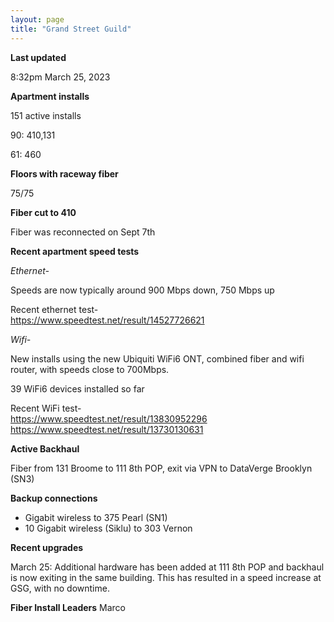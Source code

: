 ```yaml
---
layout: page
title: "Grand Street Guild"
---
```

**Last updated**

8:32pm March 25, 2023

**Apartment installs**

151 active installs

90: 410,131  

61: 460  

**Floors with raceway fiber**

75/75

**Fiber cut to 410**

Fiber was reconnected on Sept 7th

**Recent apartment speed tests**

*Ethernet-*

Speeds are now typically around 900 Mbps down, 750 Mbps up  

Recent ethernet test-  
https://www.speedtest.net/result/14527726621

*Wifi-*

New installs using the new Ubiquiti WiFi6 ONT, combined fiber and wifi router, with speeds close to 700Mbps.  

39 WiFi6 devices installed so far

Recent WiFi test-  
https://www.speedtest.net/result/13830952296
https://www.speedtest.net/result/13730130631

**Active Backhaul**

Fiber from 131 Broome to 111 8th POP, exit via VPN to DataVerge Brooklyn (SN3)

**Backup connections**

- Gigabit wireless to 375 Pearl (SN1)
- 10 Gigabit wireless (Siklu) to 303 Vernon

**Recent upgrades**

March 25: Additional hardware has been added at 111 8th POP and backhaul is now exiting in the same building. This has resulted in a speed increase at GSG, with no downtime.


**Fiber Install Leaders**
Marco



